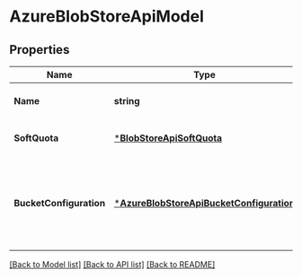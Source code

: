 # AzureBlobStoreApiModel

## Properties
Name | Type | Description | Notes
------------ | ------------- | ------------- | -------------
**Name** | **string** | The name of the Azure blob store. | [default to null]
**SoftQuota** | [***BlobStoreApiSoftQuota**](BlobStoreApiSoftQuota.md) | Settings to control the soft quota. | [optional] [default to null]
**BucketConfiguration** | [***AzureBlobStoreApiBucketConfiguration**](AzureBlobStoreApiBucketConfiguration.md) | The Azure specific configuration details for the Azure object that&#39;ll contain the blob store. | [default to null]

[[Back to Model list]](../README.md#documentation-for-models) [[Back to API list]](../README.md#documentation-for-api-endpoints) [[Back to README]](../README.md)



